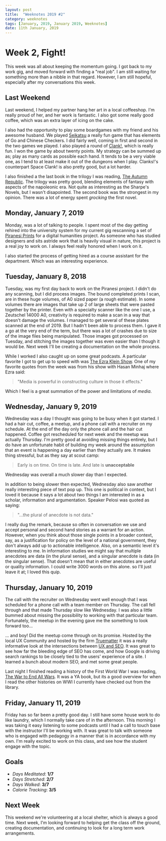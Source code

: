 ```yaml
---
layout: post
title:  "Weeknotes 2019 #2"
category: weeknotes
tags: [January, 2019, January 2019, Weeknotes]
date: 11th January, 2019
---
```

# Week 2, Fight!
This week was all about keeping the momentum going. I got back to my work gig, and moved forward with finding a "real job". I am still waiting for something more than a nibble in that regard. However, I am still hopeful, especially after my conversations this week.

## Last Weekend
Last weekend, I helped my partner hang her art in a local coffeeshop. I'm really proud of her, and her work is fantastic. I also got some really good coffee, which was an extra layer of icing on the cake.

I also had the opportunity to play some boardgames with my friend and his awesome husband. We played [Seikatsu](https://boardgamegeek.com/boardgame/216428/seikatsu) a really fun game that has elements of Go and Chinese Checkers. I did fairly well, coming in first and second in the two games we played. I also played a round of [Clank!](https://www.amazon.com/Renegade-Game-Studios-0552RGS-Clank/dp/B01KAC6268), which is really fun. I won the game by about twenty points. My strategy can be summed up as; play as many cards as possible each hand. It tends to be a very viable one, as I tend to at least make it out of the dungeons when I play. Clanks!'s counterpart Space Clank! is also pretty good, but a lot harder.

I also finished a the last book in the trilogy I was reading, [The Autumn Republic](https://www.amazon.com/Autumn-Republic-Powder-Mage-Trilogy/dp/0316219118). The trilogy was pretty good, blending elements of fantasy with aspects of the napoleonic era. Not quite as interesting as the Sharpe's Novels, but I wasn't disapointed. The second book was the strongest in my opinion. There was a lot of energy spent *grocking* the first novel.

## Monday, January 7, 2019
Monday, was a lot of talking to people. I spent most of the day getting rehired into the university system for my current gig rescanning a set of [Piranesi Prints](https://en.wikipedia.org/wiki/Giovanni_Battista_Piranesi) for a digital humanities project. As someone who has studied designers and sits astride work that is heavily visual in nature, this project is a real joy to work on. I always feel really honored when I work on it.

I also started the process of getting hired as a course assistant for the department. Which was an interesting experience.

## Tuesday, January 8, 2018
Tuesday, was my first day back to work on the Piranesi project. I didn't do any scanning, but I did process images. The bound completed prints I scan, are in these huge volumes, of A0 sized paper (a rough estimate). In some volumes there are images that take up 2 of large sheets that were pasted together by the printer. Even with a specialty scanner like the one I use, a Zeutschel 14000 A0, creativity is required to make a scan in a way that doesn't damage the volumes. I managed to get several of these plates scanned at the end of 2019. But I hadn't been able to process them. I gave it a go at the very end of the term, but there was a lot of crashes due to size of the image files being manipulated. Those images got processed on Tuesday, and stitching the images together was even easier than I though it would be. Next week I'll be creating a documentation on the whole process.

While I worked I also caught up on some great podcasts. A particular favorite I got to get up to speed with was [The Ezra Klein Show](https://www.vox.com/ezra-klein-show-podcast). One of my favorite quotes from the week was from his show with Hasan Minhaj where Ezra said:
> "Media is powerful in constructing culture in those it effects."

Which I feel is a great summation of the power and limitations of *media*.
## Wednesday, January 9, 2019

Wednesday was a day I thought was going to be busy when it got started. I had a hair cut, coffee, a meetup, and a phone call with a recruiter on my schedule. At the end of the day only the phone call and the hair cut happened. Coffee got rescheduled for next week and the meetup was actually Thursday. I'm pretty good at avoiding missing things entirely, but I do have an unfortunate habit of building my week around the assumption that an event is happening a day earlier than they actually are. It makes thing stressful, but as they say at scout camp:
>Early is on time.
>On time is late.
>And late is **unacceptable**

 Wednesday was overall a much slower day than I expected.

In addition to being slower then expected, Wednesday also saw another really interesting piece of text pop up. This one is political in context, but I loved it because it says a lot about two things I am interested in as a scholar, information and argumentation. Speaker Pelosi was quoted as saying:
> "...the plural of anecdote is not data."

I really dug the remark, because so often in conversation we use and accept personal and second hand stories as a warrant for an action. However, when you think about those single points in a broader context, say, as a justification for policy on the level of a national government, they don't always add up to actionable intelligence. Also, on a semantic level it's interesting to me. In information studies we might say that multiple anecdotes are data (in the plural sense), and a singular anecdote is data (in the singular sense). That doesn't mean that in either anecdotes are useful or quality information. I could write 3000 words on this alone. so I'll just leave it at; I loved this quip.

## Thursday, January 10, 2019

The call with the recruiter on Wednesday went well enough that I was scheduled for a phone call with a team member on Thursday. The call fell through and that made Thursday slow like Wednesday. I was also a little bummed about missing the possibility to working with that particular team. Fortunately, the meetup in the evening gave me the something to look forward too...

... and boy! Did the meetup come through on its promise. Hosted by the local UX Community and hosted by the firm [Truematter](https://trumatter.com) it was a really informative look at the intersections between [UX and SEO](https://www.meetup.com/Columbia-UX-Meetup/events/257103671/). It was great to see how far the bleeding edge of SEO has come, and how Google is driving search rankings to be closely tied to the users' experience of a site. I learned a bunch about modern SEO, and met some great people.

Last night I finished reading a history of the First World War I was reading, [The War to End All Wars](https://www.amazon.com/War-End-All-Wars-World-ebook/dp/B00KPSXOZU/). It was a YA book, but its a good overview for when I read the other histories on WWI I currently have checked out from the library.

## Friday, January 11, 2019

Friday has so far been a pretty good day. I still have some house work to do like laundry, which I normally take care of in the afternoon. This morning I was taking it easy listening to some podcasts until I had a call to touch base with the instructor I'll be working with. It was great to talk with someone who is engaged with pedagogy in a manner that is in accordance with my own. I'm really excited to work on this class, and see how the student engage with the topic.

## Goals

* *Days Meditated*: **1/7**
* *Days Stretched*: **2/7**
* *Days Walked*: **3/7**
* *Calorie Tracking*: **3/5**

## Next Week

This weekend we're volunteering at a local shelter, which is always a good time. Next week, I'm looking forward to  helping get the class off the ground, creating documentation, and continuing to look for a long term work arrangements.
